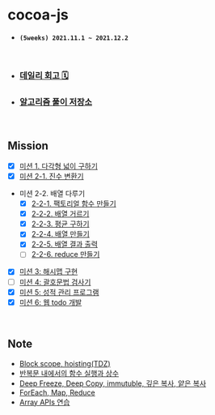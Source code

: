 # **cocoa-js**

- **`(5weeks) 2021.11.1 ~ 2021.12.2`**

<br>

- ### [**데일리 회고 🗓**](https://github.com/mansaout/TIL/tree/main/Daily)
- ### [**알고리즘 풀이 저장소**](https://github.com/mansaout/TIL/tree/main/Algorithm)

<br>

## **Mission**

- [x] [미션 1. 다각형 넓이 구하기](mission/mission_01/01_get_area.js)
- [x] [미션 2-1. 진수 변환기](mission/mission_02/02_1_notation.js)
- 미션 2-2. 배열 다루기
  - [x] [2-2-1. 팩토리얼 함수 만들기](mission/mission_02/02_2_1_factorial.js)
  - [x] [2-2-2. 배열 거르기](mission/mission_02/02_2_2_array.js)
  - [x] [2-2-3. 평균 구하기](mission/mission_02/02_2_3_array.js)
  - [x] [2-2-4. 배열 만들기](mission/mission_02/02_2_4_array.js)
  - [x] [2-2-5. 배열 결과 출력](mission/mission_02/02_2_5_array.js)
  - [ ] [2-2-6. reduce 만들기]()
- [x] [미션 3: 해시맵 구현](mission/mission_03/03_hash_map.js)
- [ ] [미션 4: 괄호문법 검사기]()
- [x] [미션 5: 성적 관리 프로그램](mission/mission_05/05_score_program.js)
- [x] [미션 6: 웹 todo 개발](mission/mission_06/todo_list)

<br>

## **Note**

- [Block scope, hoisting(TDZ)](note/01_block-scope_hoisting,%20this.md)
- [반복문 내에서의 함수 실행과 상수](note/02_function_in_loops.md)
- [Deep Freeze, Deep Copy, immutuble, 깊은 복사, 얕은 복사](note/03_deep-copy_deep-freezing.md)
- [ForEach, Map, Reduce](note/04_foreach_map_reduce.md)
- [Array APIs 연습](note/05_array_api.md)
